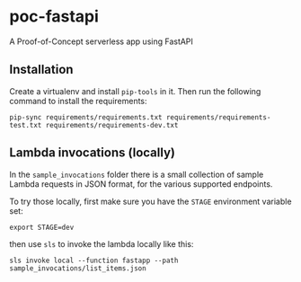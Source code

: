 # poc-fastapi
A Proof-of-Concept serverless app using FastAPI

## Installation

Create a virtualenv and install `pip-tools` in it. Then run the following command to install the requirements: 

    pip-sync requirements/requirements.txt requirements/requirements-test.txt requirements/requirements-dev.txt 


## Lambda invocations (locally)

In the `sample_invocations` folder there is a small collection of sample Lambda requests in JSON format, 
for the various supported endpoints. 

To try those locally, first make sure you have the `STAGE` environment variable set:

    export STAGE=dev

then use `sls` to invoke the lambda locally like this:

    sls invoke local --function fastapp --path sample_invocations/list_items.json

